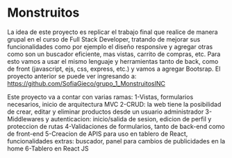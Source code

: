 # Monstruitos

La idea de este proyecto es replicar el trabajo final que realice de manera grupal en el curso de Full Stack Developer, tratando de mejorar sus funcionalidades como por
ejemplo el diseño responsive y agregar otras como son un buscador eficiente, mas vistas, carrito de compras, etc. Para esto vamos a usar el mismo lenguaje y 
herramientas tanto de back, como de front (javascript, ejs, css, express, etc.) y vamos a agregar Bootsrap. El proyecto anterior se puede ver ingresando a: https://github.com/SofiaGieco/grupo_1_MonstruitosINC


Este proyecto va a contar con varias ramas:
1-Vistas, formularios necesarios, inicio de arquitectura MVC
2-CRUD: la web tiene la posibilidad de crear, editar y eliminar productos desde un usuario administrador
3-Middlewares y autenticacion: inicio/salida de sesion, edicion de perfil y proteccion de rutas
4-Validaciones de formularios, tanto de back-end como de front-end
5-Creacion de APIS para uso en tablero de React, funcionalidades extras: buscador, panel para cambios de publicidades en la home
6-Tablero en React JS
